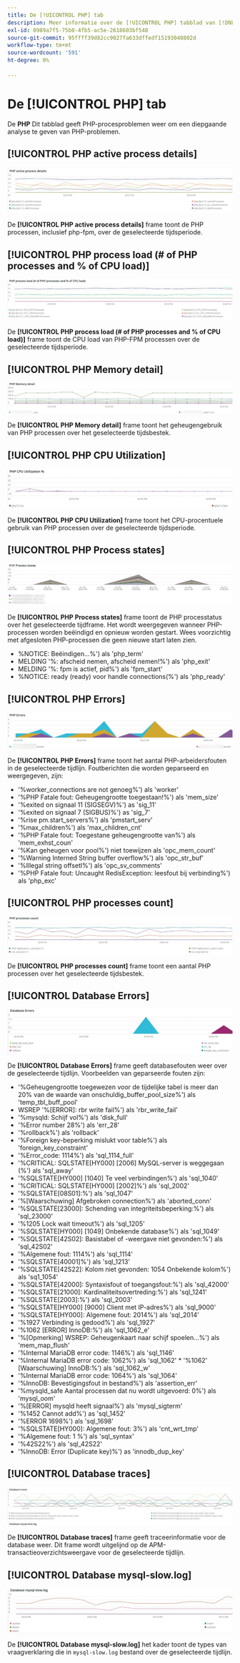 ```yaml
---
title: De [!UICONTROL PHP] tab
description: Meer informatie over de [!UICONTROL PHP] tabblad van [!DNL Observation for Adobe Commerce].
exl-id: 0989a7f5-75b0-4fb5-ac5e-2618603bf548
source-git-commit: 95ffff39d82cc9027fa633dffedf15193040802d
workflow-type: tm+mt
source-wordcount: '591'
ht-degree: 0%

---
```


# De [!UICONTROL PHP] tab

De **PHP** Dit tabblad geeft PHP-procesproblemen weer om een diepgaande analyse te geven van PHP-problemen.

## [!UICONTROL PHP active process details]

![PHP actieve procesdetails](../../assets/tools/php-active-process-details.jpg)

De **[!UICONTROL PHP active process details]** frame toont de PHP processen, inclusief php-fpm, over de geselecteerde tijdsperiode.

## [!UICONTROL PHP process load (# of PHP processes and % of CPU load)]

![PHP-procesbelasting](../../assets/tools/php-process-load.jpg)

De **[!UICONTROL PHP process load (# of PHP processes and % of CPU load)]** frame toont de CPU load van PHP-FPM processen over de geselecteerde tijdsperiode.

## [!UICONTROL PHP Memory detail]

![PHP-geheugendetails](../../assets/tools/php-memory-detail.jpg)

De **[!UICONTROL PHP Memory detail]** frame toont het geheugengebruik van PHP processen over het geselecteerde tijdsbestek.

## [!UICONTROL PHP CPU Utilization]

![PHP CPU-gebruik](../../assets/tools/php-cpu-utilization.jpg)

De **[!UICONTROL PHP CPU Utilization]** frame toont het CPU-procentuele gebruik van PHP processen over de geselecteerde tijdsperiode.

## [!UICONTROL PHP Process states]

![PHP-processtatussen](../../assets/tools/php-process-states-image-1.jpg)

De **[!UICONTROL PHP Process states]** frame toont de PHP processtatus over het geselecteerde tijdframe. Het wordt weergegeven wanneer PHP-processen worden beëindigd en opnieuw worden gestart. Wees voorzichtig met afgesloten PHP-processen die geen nieuwe start laten zien.

* %NOTICE: Beëindigen...%&#39;) als &#39;php_term&#39;
* MELDING &#39;%: afscheid nemen, afscheid nemen!%&#39;) als &#39;php_exit&#39;
* MELDING &#39;%: fpm is actief, pid%&#39;) als &#39;fpm_start&#39;
* %NOTICE: ready (ready) voor handle connections(%&#39;) als &#39;php_ready&#39;

## [!UICONTROL PHP Errors]

![PHP-fouten](../../assets/tools/php-errors-image-1.jpg)

De **[!UICONTROL PHP Errors]** frame toont het aantal PHP-arbeidersfouten in de geselecteerde tijdlijn. Foutberichten die worden geparseerd en weergegeven, zijn:

* &#39;%worker_connections are not genoeg%&#39;) als &#39;worker&#39;
* &#39;%PHP Fatale fout: Geheugengrootte toegestaan!%&#39;) als &#39;mem_size&#39;
* &#39;%exited on signaal 11 (SIGSEGV)%&#39;) as &#39;sig_11&#39;
* &#39;%exited on signaal 7 (SIGBUS)%&#39;) as &#39;sig_7&#39;
* &#39;%rise pm.start_servers%&#39;) als &#39;pmstart_serv&#39;
* &#39;%max_children%&#39;) als &#39;max_children_cnt&#39;
* &#39;%PHP Fatale fout: Toegestane geheugengrootte van%&#39;) als &#39;mem_exhst_coun&#39;
* &#39;%Kan geheugen voor pool%&#39;) niet toewijzen als &#39;opc_mem_count&#39;
* &#39;%Warning Interned String buffer overflow%&#39;) als &#39;opc_str_buf&#39;
* &#39;%Illegal string offsetl%&#39;) als &#39;opc_sv_comments&#39;
* &#39;%PHP Fatale fout: Uncaught RedisException: leesfout bij verbinding%&#39;) als &#39;php_exc&#39;

## [!UICONTROL PHP processes count]

![Aantal PHP-processen](../../assets/tools/php-processes-count.jpg)

De **[!UICONTROL PHP processes count]** frame toont een aantal PHP processen over het geselecteerde tijdsbestek.

## [!UICONTROL Database Errors]

![Databasefouten](../../assets/tools/php-tab-database-errors.jpg)

De **[!UICONTROL Database Errors]** frame geeft databasefouten weer over de geselecteerde tijdlijn. Voorbeelden van geparseerde fouten zijn:

* &#39;%Geheugengrootte toegewezen voor de tijdelijke tabel is meer dan 20% van de waarde van onschuldig_buffer_pool_size%&#39;) als &#39;temp_tbl_buff_pool&#39;
* WSREP &#39;%\[ERROR\]: rbr write fail%&#39;) als &#39;rbr_write_fail&#39;
* &#39;%mysqld: Schijf vol%&#39;) als &#39;disk_full&#39;
* &#39;%Error number 28%&#39;) als &#39;err_28&#39;
* &#39;%rollback%&#39;) als &#39;rollback&#39;
* &#39;%Foreign key-beperking mislukt voor table%&#39;) als &#39;foreign_key_constraint&#39;
* &#39;%Error_code: 1114%&#39;) als &#39;sql_1114_full&#39;
* &#39;%CRITICAL: SQLSTATE[HY000] [2006] MySQL-server is weggegaan (%&#39;) als &#39;sql_away&#39;
* &#39;%SQLSTATE[HY000] [1040] Te veel verbindingen%&#39;) als &#39;sql_1040&#39;
* &#39;%CRITICAL: SQLSTATE[HY000] [2002]%&#39;) als &#39;sql_2002&#39;
* &#39;%SQLSTATE[08S01]:%&#39;) als &#39;sql_1047&#39;
* &#39;%[Waarschuwing] Afgebroken connection%&#39;) als &#39;aborted_conn&#39;
* &#39;%SQLSTATE[23000]: Schending van integriteitsbeperking:%&#39;) als &#39;sql_23000&#39;
* &#39;%1205 Lock wait timeout%&#39;) als &#39;sql_1205&#39;
* &#39;%SQLSTATE[HY000] [1049] Onbekende database%&#39;) als &#39;sql_1049&#39;
* &#39;%SQLSTATE[42S02]: Basistabel of -weergave niet gevonden:%&#39;) als &#39;sql_42S02&#39;
* &#39;%Algemene fout: 1114%&#39;) als &#39;sql_1114&#39;
* &#39;%SQLSTATE[40001]%&#39;) als &#39;sql_1213&#39;
* &#39;%SQLSTATE[42S22]: Kolom niet gevonden: 1054 Onbekende kolom%&#39;) als &#39;sq1_1054&#39;
* &#39;%SQLSTATE[42000]: Syntaxisfout of toegangsfout:%&#39;) als &#39;sql_42000&#39;
* &#39;%SQLSTATE[21000]: Kardinaliteitsovertreding:%&#39;) als &#39;sql_1241&#39;
* &#39;%SQLSTATE[2003]:%&#39;) als &#39;sql_2003&#39;
* &#39;%SQLSTATE[HY000] [9000] Client met IP-adres%&#39;) als &#39;sql_9000&#39;
* &#39;%SQLSTATE[HY000]: Algemene fout: 2014%&#39;) als &#39;sql_2014&#39;
* &#39;%1927 Verbinding is gedood%&#39;) als &#39;sql_1927&#39;
* &#39;%1062 \[ERROR\] InnoDB:%&#39;) als &#39;sql_1062_e&#39;
* &#39;%[Opmerking] WSREP: Geheugenkaart naar schijf spoelen...%&#39;) als &#39;mem_map_flush&#39;
* &#39;%Internal MariaDB error code: 1146%&#39;) als &#39;sql_1146&#39;
* &#39;%Internal MariaDB error code: 1062%&#39;) als &#39;sql_1062&#39; * &#39;%1062&#39; [Waarschuwing] InnoDB:%&#39;) als &#39;sql_1062_w&#39;
* &#39;%Internal MariaDB error code: 1064%&#39;) als &#39;sql_1064&#39;
* &#39;%InnoDB: Bevestigingsfout in bestand%&#39;) als &#39;assertion_err&#39;
* &#39;%mysqld_safe Aantal processen dat nu wordt uitgevoerd: 0%&#39;) als &#39;mysql_oom&#39;
* &#39;%\[ERROR\] mysqld heeft signaal%&#39;) als &#39;mysql_sigterm&#39;
* &#39;%1452 Cannot add%&#39;) as &#39;sql_1452&#39;
* &#39;%ERROR 1698%&#39;) als &#39;sql_1698&#39;
* &#39;%SQLSTATE[HY000]: Algemene fout: 3%&#39;) als &#39;cnt_wrt_tmp&#39;
* &#39;%Algemene fout: 1 %&#39;) als &#39;sql_syntax&#39;
* &#39;%42S22%&#39;) als &#39;sql_42S22&#39;
* &#39;%InnoDB: Error (Duplicate key)%&#39;) as &#39;innodb_dup_key&#39;

## [!UICONTROL Database traces]

![Databasespoor](../../assets/tools/php-tab-database-traces.jpg)

De **[!UICONTROL Database traces]** frame geeft traceerinformatie voor de database weer. Dit frame wordt uitgelijnd op de APM-transactieoverzichtsweergave voor de geselecteerde tijdlijn.

## [!UICONTROL Database mysql-slow.log]

![Database mysql-slow.log](../../assets/tools/php-tab-database-mysql-slow-log.jpg)

De **[!UICONTROL Database mysql-slow.log]** het kader toont de types van vraagverklaring die in `mysql-slow.log` bestand over de geselecteerde tijdlijn.
